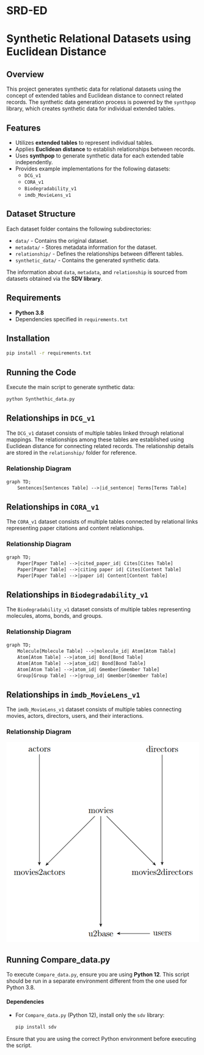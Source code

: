 # SRD-ED
# Synthetic Relational Datasets using Euclidean Distance

## Overview
This project generates synthetic data for relational datasets using the concept of extended tables and Euclidean distance to connect related records. The synthetic data generation process is powered by the `synthpop` library, which creates synthetic data for individual extended tables.

## Features
- Utilizes **extended tables** to represent individual tables.
- Applies **Euclidean distance** to establish relationships between records.
- Uses **synthpop** to generate synthetic data for each extended table independently.
- Provides example implementations for the following datasets:
  - `DCG_v1`
  - `CORA_v1`
  - `Biodegradability_v1`
  - `imdb_MovieLens_v1`

## Dataset Structure
Each dataset folder contains the following subdirectories:
- `data/` - Contains the original dataset.
- `metadata/` - Stores metadata information for the dataset.
- `relationship/` - Defines the relationships between different tables.
- `synthetic_data/` - Contains the generated synthetic data.

The information about `data`, `metadata`, and `relationship` is sourced from datasets obtained via the **SDV library**.

## Requirements
- **Python 3.8**
- Dependencies specified in `requirements.txt`

## Installation
```bash
pip install -r requirements.txt
```

## Running the Code
Execute the main script to generate synthetic data:
```bash
python Synthethic_data.py
```

## Relationships in `DCG_v1`
The `DCG_v1` dataset consists of multiple tables linked through relational mappings. The relationships among these tables are established using Euclidean distance for connecting related records. The relationship details are stored in the `relationship/` folder for reference.

### Relationship Diagram
```mermaid
graph TD;
    Sentences[Sentences Table] -->|id_sentence| Terms[Terms Table]
```

## Relationships in `CORA_v1`
The `CORA_v1` dataset consists of multiple tables connected by relational links representing paper citations and content relationships.

### Relationship Diagram
```mermaid
graph TD;
    Paper[Paper Table] -->|cited_paper_id| Cites[Cites Table]
    Paper[Paper Table] -->|citing paper id| Cites[Content Table]
    Paper[Paper Table] -->|paper id| Content[Content Table]
```

## Relationships in `Biodegradability_v1`
The `Biodegradability_v1` dataset consists of multiple tables representing molecules, atoms, bonds, and groups.

### Relationship Diagram
```mermaid
graph TD;
    Molecule[Molecule Table] -->|molecule_id| Atom[Atom Table]
    Atom[Atom Table] -->|atom_id| Bond[Bond Table]
    Atom[Atom Table] -->|atom_id2| Bond[Bond Table]
    Atom[Atom Table] -->|atom_id| Gmember[Gmember Table]
    Group[Group Table] -->|group_id| Gmember[Gmember Table]
```

## Relationships in `imdb_MovieLens_v1`
The `imdb_MovieLens_v1` dataset consists of multiple tables connecting movies, actors, directors, users, and their interactions.

### Relationship Diagram
![imdb_MovieLens_v1](images/Movie.png)

## Running Compare_data.py
To execute `Compare_data.py`, ensure you are using **Python 12**. This script should be run in a separate environment different from the one used for Python 3.8.

#### Dependencies
- For `Compare_data.py` (Python 12), install only the `sdv` library:
  ```sh
  pip install sdv
  ```

Ensure that you are using the correct Python environment before executing the script.

